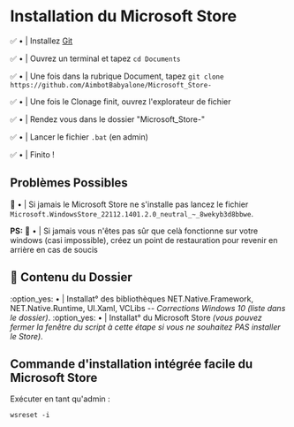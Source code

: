 # Installation du Microsoft Store
✅ • | Installez [Git](https://git-scm.com/downloads)

✅ • | Ouvrez un terminal et tapez `cd Documents` 

✅ • | Une fois dans la rubrique Document, tapez `git clone https://github.com/AimbotBabyalone/Microsoft_Store-`

✅ • | Une fois le Clonage finit, ouvrez l'explorateur de fichier

✅ • | Rendez vous dans le dossier "Microsoft_Store-"

✅ • | Lancer le fichier `.bat` (en admin) 

✅ • | Finito !
## Problèmes Possibles
🚨 • | Si jamais le Microsoft Store ne s'installe pas lancez le fichier `Microsoft.WindowsStore_22112.1401.2.0_neutral_~_8wekyb3d8bbwe`. 

**PS:**
🚨 • | Si jamais vous n'êtes pas sûr que celà fonctionne sur votre windows (casi impossible), créez un point de restauration pour revenir en arrière en cas de soucis 
## :file_folder: Contenu du Dossier
:option_yes:  • | Installat° des bibliothèques NET.Native.Framework, NET.Native.Runtime, UI.Xaml, VCLibs -- *Corrections Windows 10 (liste dans le dossier)*.
:option_yes:  • | Installat° du Microsoft Store *(vous pouvez fermer la fenêtre du script à cette étape si vous ne souhaitez PAS installer le Store)*.
## Commande d'installation intégrée facile du Microsoft Store
Exécuter en tant qu'admin :
```
wsreset -i
```